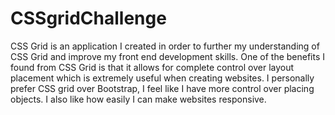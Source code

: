 # CSSgridChallenge
CSS Grid is an application I created in order to further my understanding of CSS Grid and improve my front end development skills. One of the benefits I found from CSS Grid is that it allows for complete control over layout placement which is extremely useful when creating websites. I personally prefer CSS grid over Bootstrap, I feel like I have more control over placing objects. I also like how easily I can make websites responsive.
